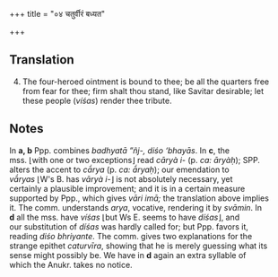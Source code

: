 +++
title = "०४ चतुर्वीरं बध्यत"

+++
## Translation
4. The four-heroed ointment is bound to thee; be all the quarters free  
from fear for thee; firm shalt thou stand, like Savitar desirable; let  
these people (*víśas*) render thee tribute.

## Notes
In **a, b** Ppp. combines *badhyatā ”ñj-, diśo ‘bhayās*. In **c**, the  
mss. ⌊with one or two exceptions⌋ read *cāryà i-* (p. *ca: āryàḥ*); SPP.  
alters the accent to *cā́rya* (p. *ca: ā́ryaḥ*); our emendation to  
*vā́ryas* ⌊W's B. has *vāryà i-*⌋ is not absolutely necessary, yet  
certainly a plausible improvement; and it is in a certain measure  
supported by Ppp., which gives *vāri imā;* the translation above implies  
it. The comm. understands *arya*, vocative, rendering it by *svāmin*. In  
**d** all the mss. have *víśas* ⌊but Ws E. seems to have *díśas*⌋, and  
our substitution of *díśas* was hardly called for; but Ppp. favors it,  
reading *diśo bhriyante*. The comm. gives two explanations for the  
strange epithet *caturvīra*, showing that he is merely guessing what its  
sense might possibly be. We have in **d** again an extra syllable of  
which the Anukr. takes no notice.
